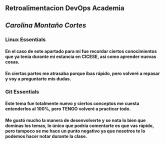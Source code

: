 ## Retroalimentacion DevOps Academia

## *Carolina Montaño Cortes*

### **Linux Essentials**

#### En el caso de este apartado para mi fue recordar ciertos conocimientos que ya tenía durante mi estancia en CICESE, así como aprender nuevas cosas. 
#### En ciertas partes me atrasaba porque ibas rápido, pero volveré a repasar y voy a preguntarte mis dudas.

### **Git Essentials**

#### Este tema fue totalmente nuevo y ciertos conceptos me cuesta entenderlos al 100%, pero TENGO volveré a practicar todo.

#### Me gustó mucho la manera de desenvolverte y se nota lo bien que dominas los temas, lo único que podría comentarte es que vas rápido, pero tampoco se me hace un punto negativo ya que nosotros te lo podemos hacer notar durante la clase.  
